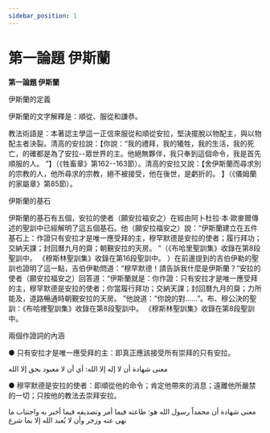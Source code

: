 ```yaml
---
sidebar_position: 1
---
```


# 第一論題 伊斯蘭

**第一論題 伊斯蘭**

伊斯蘭的定義

伊斯蘭的文字解釋是：順從、服從和謙恭。

教法術語是：本著認主學這一正信來服從和順從安拉，堅決擺脫以物配主，與以物配主者決裂。清高的安拉說：【你說：“我的禮拜，我的犧牲，我的生活，我的死亡，的確都是為了安拉--眾世界的主。他絕無夥伴，我只奉到這個命令，我是首先順服的人。 ”】（《牲畜章》第162--163節）。清高的安拉又說：【舍伊斯蘭而尋求別的宗教的人，他所尋求的宗教，絕不被接受，他在後世，是虧折的。 】（《儀姆蘭的家屬章》第85節）。

伊斯蘭的基石

伊斯蘭的基石有五個，安拉的使者（願安拉福安之）在經由阿卜杜拉·本·歐麥爾傳述的聖訓中已經解明了這五個基石。他（願安拉福安之）說：“伊斯蘭建立在五件基石上：作證只有安拉才是唯一應受拜的主，穆罕默德是安拉的使者；履行拜功；交納天課；封回曆九月的齋；朝覲安拉的天房。 ”（《布哈里聖訓集》收錄在第8段聖訓中。 《穆斯林聖訓集》收錄在第16段聖訓中。 ）在前邊提到的吉伯伊勒的聖訓也證明了這一點，吉伯伊勒問道：“穆罕默德！請告訴我什麼是伊斯蘭？”安拉的使者（願安拉福安之）回答道：“伊斯蘭就是：你作證：只有安拉才是唯一應受拜的主，穆罕默德是安拉的使者；你當履行拜功；交納天課；封回曆九月的齋；力所能及，道路暢通時朝覲安拉的天房。 ”他說道：“你說的對……”。布、穆公決的聖訓：《布哈裡聖訓集》收錄在第8段聖訓中。 《穆斯林聖訓集》收錄在第8段聖訓中。

兩個作證詞的內涵

● 只有安拉才是唯一應受拜的主：即真正應該接受所有崇拜的只有安拉。

معنى شهادة أن لا إله إلا الله: أي أن لا معبود بحق إلا الله

● 穆罕默德是安拉的使者：即順從他的命令；肯定他帶來的消息；遠離他所嚴禁的一切；只按他的教法去崇拜安拉。

معنى شهادة أن محمداً رسول الله هو: طاعته فيما أمر وتصديقه فيما أخبر به واجتناب ما نهى عنه وزجر وأن لا يُعبد الله إلا بما شرع